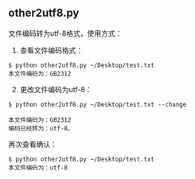 

## other2utf8.py
文件编码转为utf-8格式，使用方式：
1. 查看文件编码格式：
```shell
$ python other2utf8.py ~/Desktop/test.txt
本文件编码为：GB2312
```
2. 更改文件编码为utf-8：
```shell
$ python other2utf8.py ~/Desktop/test.txt --change

本文件编码为：GB2312
编码已经转为：utf-8。
```
再次查看确认：
```shell
$ python other2utf8.py ~/Desktop/test.txt
本文件编码为：utf-8
```